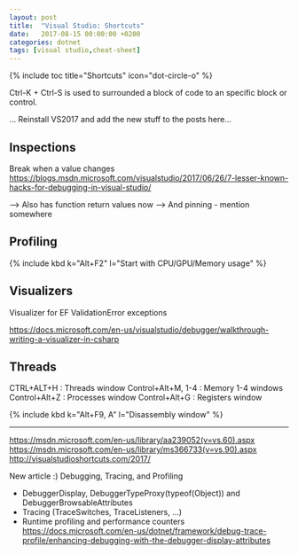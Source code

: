 ```yaml
---
layout: post
title:  "Visual Studio: Shortcuts"
date:   2017-08-15 00:00:00 +0200
categories: dotnet
tags: [visual studio,cheat-sheet]
---
```


{% include toc title="Shortcuts" icon="dot-circle-o" %}

Ctrl-K + Ctrl-S is used to surrounded a block of code to an specific block or control.


... Reinstall VS2017 and add the new stuff to the posts here...


## Inspections
Break when a value changes
https://blogs.msdn.microsoft.com/visualstudio/2017/06/26/7-lesser-known-hacks-for-debugging-in-visual-studio/

--> Also has function return values now
--> And pinning - mention somewhere

<!--more-->





## Profiling

{% include kbd k="Alt+F2" l="Start with CPU/GPU/Memory usage" %}


## Visualizers

Visualizer for EF ValidationError exceptions

https://docs.microsoft.com/en-us/visualstudio/debugger/walkthrough-writing-a-visualizer-in-csharp



## Threads


CTRL+ALT+H : Threads window
Control+Alt+M, 1-4 : Memory 1-4 windows
Control+Alt+Z : Processes window
Control+Alt+G : Registers window


{% include kbd k="Alt+F9, A" l="Disassembly window" %}




---------------------------------------------------------------


https://msdn.microsoft.com/en-us/library/aa239052(v=vs.60).aspx
https://msdn.microsoft.com/en-us/library/ms366733(v=vs.90).aspx
http://visualstudioshortcuts.com/2017/



New article :)
Debugging, Tracing, and Profiling
- DebuggerDisplay, DebuggerTypeProxy(typeof(Object)) and DebuggerBrowsableAttributes
- Tracing (TraceSwitches, TraceListeners, ...)
- Runtime profiling and performance counters
https://docs.microsoft.com/en-us/dotnet/framework/debug-trace-profile/enhancing-debugging-with-the-debugger-display-attributes

